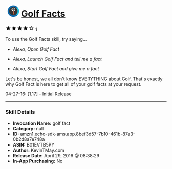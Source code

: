 # &nbsp;<img src="skill_icon" alt="Golf Facts icon" width="36"> [Golf Facts](http://alexa.amazon.com/#skills/amzn1.echo-sdk-ams.app.8bef3d57-7b10-461b-87a3-0b2d8a7e748a)
![4 stars](../../images/ic_star_black_18dp_1x.png)![4 stars](../../images/ic_star_black_18dp_1x.png)![4 stars](../../images/ic_star_black_18dp_1x.png)![4 stars](../../images/ic_star_black_18dp_1x.png)![4 stars](../../images/ic_star_border_black_18dp_1x.png) 1

To use the Golf Facts skill, try saying...

* *Alexa, Open Golf Fact*

* *Alexa, Launch Golf Fact and tell me a fact*

* *Alexa, Start Golf Fact and give me a fact*

Let's be honest, we all don't know EVERYTHING about Golf. That's exactly why Golf Fact is here to get all of your golf facts at your request.

04-27-16: [1.17] - Initial Release

***

### Skill Details

* **Invocation Name:** golf fact
* **Category:** null
* **ID:** amzn1.echo-sdk-ams.app.8bef3d57-7b10-461b-87a3-0b2d8a7e748a
* **ASIN:** B01EVTB5PY
* **Author:** KevinTMay.com
* **Release Date:** April 29, 2016 @ 08:38:29
* **In-App Purchasing:** No
